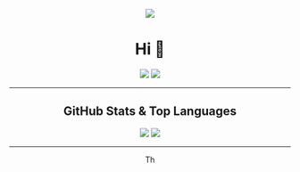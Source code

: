 <!-- Header with cover image -->
<p align="center">
  <img src="https://yourimageurl.com/header.png">
</p>

<h1 align="center">Hi 👋</h1>

<p align="center">
  <img src="https://img.shields.io/badge/-C%23-239120?style=flat&logo=c-sharp&logoColor=white">
  <img src="https://img.shields.io/badge/-Python-3776AB?style=flat&logo=python&logoColor=white">
</p>

---

<h2 align="center">GitHub Stats & Top Languages</h2>

<p align="center">
  <img src="https://github-readme-stats.vercel.app/api?username=codeybyte&show_icons=true&hide_border=true&theme=radical">
  <img src="https://github-readme-stats.vercel.app/api/top-langs/?username=codeybyte&layout=compact&hide_border=true&theme=radical">
</p>

---

<p align="center">
  Th
